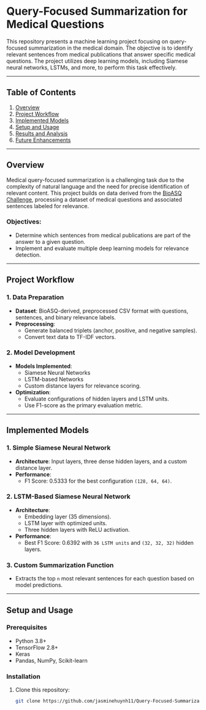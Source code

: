 # Query-Focused Summarization for Medical Questions

This repository presents a machine learning project focusing on query-focused summarization in the medical domain. The objective is to identify relevant sentences from medical publications that answer specific medical questions. The project utilizes deep learning models, including Siamese neural networks, LSTMs, and more, to perform this task effectively.

---

## Table of Contents
1. [Overview](#overview)
2. [Project Workflow](#project-workflow)
3. [Implemented Models](#implemented-models)
4. [Setup and Usage](#setup-and-usage)
5. [Results and Analysis](#results-and-analysis)
6. [Future Enhancements](#future-enhancements)

---

## Overview

Medical query-focused summarization is a challenging task due to the complexity of natural language and the need for precise identification of relevant content. This project builds on data derived from the [BioASQ Challenge](http://www.bioasq.org/), processing a dataset of medical questions and associated sentences labeled for relevance.

### Objectives:
- Determine which sentences from medical publications are part of the answer to a given question.
- Implement and evaluate multiple deep learning models for relevance detection.

---

## Project Workflow

### 1. Data Preparation
- **Dataset**: BioASQ-derived, preprocessed CSV format with questions, sentences, and binary relevance labels.
- **Preprocessing**:
  - Generate balanced triplets (anchor, positive, and negative samples).
  - Convert text data to TF-IDF vectors.

### 2. Model Development
- **Models Implemented**:
  - Siamese Neural Networks
  - LSTM-based Networks
  - Custom distance layers for relevance scoring.
- **Optimization**:
  - Evaluate configurations of hidden layers and LSTM units.
  - Use F1-score as the primary evaluation metric.

---

## Implemented Models

### 1. Simple Siamese Neural Network
- **Architecture**: Input layers, three dense hidden layers, and a custom distance layer.
- **Performance**:
  - F1 Score: 0.5333 for the best configuration `(128, 64, 64)`.

### 2. LSTM-Based Siamese Neural Network
- **Architecture**:
  - Embedding layer (35 dimensions).
  - LSTM layer with optimized units.
  - Three hidden layers with ReLU activation.
- **Performance**:
  - Best F1 Score: 0.6392 with `36 LSTM units` and `(32, 32, 32)` hidden layers.

### 3. Custom Summarization Function
- Extracts the top `n` most relevant sentences for each question based on model predictions.

---

## Setup and Usage

### Prerequisites
- Python 3.8+
- TensorFlow 2.8+
- Keras
- Pandas, NumPy, Scikit-learn

### Installation
1. Clone this repository:
   ```bash
   git clone https://github.com/jasminehuynh11/Query-Focused-Summarization-for-Medical-Questions.git
